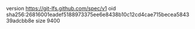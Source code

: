 version https://git-lfs.github.com/spec/v1
oid sha256:26816001eadef5188973375ee6e8438b10c12cd4cae715becea584339adcbb8e
size 9400
